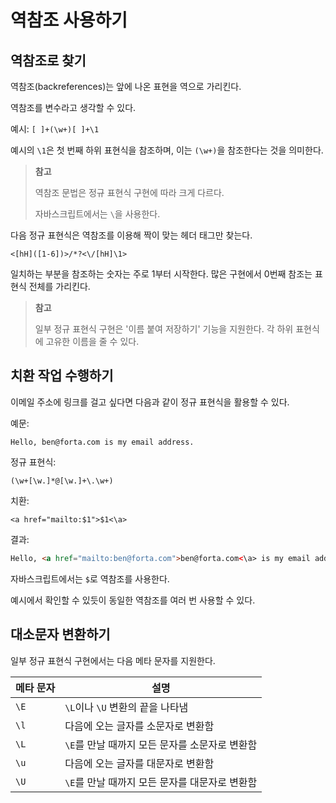 # 역참조 사용하기

## 역참조로 찾기

역참조(backreferences)는 앞에 나온 표현을 역으로 가리킨다.

역참조를 변수라고 생각할 수 있다.

예시: `[ ]+(\w+)[ ]+\1`

예시의 `\1`은 첫 번째 하위 표현식을 참조하며, 이는 `(\w+)`을 참조한다는 것을 의미한다.

> **참고**
>
> 역참조 문법은 정규 표현식 구현에 따라 크게 다르다.
>
> 자바스크립트에서는 `\`을 사용한다.

다음 정규 표현식은 역참조를 이용해 짝이 맞는 헤더 태그만 찾는다.

```
<[hH]([1-6])>/*?<\/[hH]\1>
```

일치하는 부분을 참조하는 숫자는 주로 1부터 시작한다. 많은 구현에서 0번째 참조는 표현식 전체를 가리킨다.

> **참고**
>
> 일부 정규 표현식 구현은 '이름 붙여 저장하기' 기능을 지원한다. 각 하위 표현식에 고유한 이름을 줄 수 있다.

## 치환 작업 수행하기

이메일 주소에 링크를 걸고 싶다면 다음과 같이 정규 표현식을 활용할 수 있다.

예문:

```
Hello, ben@forta.com is my email address.
```

정규 표현식:

```
(\w+[\w.]*@[\w.]+\.\w+)
```

치환:

```
<a href="mailto:$1">$1<\a>
```

결과:

```html
Hello, <a href="mailto:ben@forta.com">ben@forta.com<\a> is my email address.
```

자바스크립트에서는 `$`로 역참조를 사용한다.

예시에서 확인할 수 있듯이 동일한 역참조를 여러 번 사용할 수 있다.

## 대소문자 변환하기

일부 정규 표현식 구현에서는 다음 메타 문자를 지원한다.

| 메타 문자 | 설명                                           |
| --------- | ---------------------------------------------- |
| `\E`      | `\L`이나 `\U` 변환의 끝을 나타냄               |
| `\l`      | 다음에 오는 글자를 소문자로 변환함             |
| `\L`      | `\E`를 만날 때까지 모든 문자를 소문자로 변환함 |
| `\u`      | 다음에 오는 글자를 대문자로 변환함             |
| `\U`      | `\E`를 만날 때까지 모든 문자를 대문자로 변환함 |

